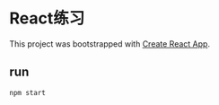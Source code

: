 # React练习

This project was bootstrapped with [Create React App](https://github.com/facebook/create-react-app).

## run
```shell
npm start
```